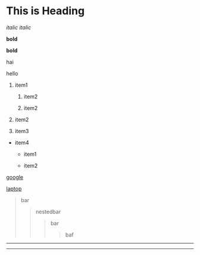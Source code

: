 <h1>This is Heading</h1>

_italic_
*italic*

__bold__

**bold**

hai

hello

1. item1

    1. item2

    1. item2

1. item2

1. item3

- item4
    
    - item1

    - item2

[google](https://google.com)

[laptop](https://www.google.com/imgres?q=laptop&imgurl=https%3A%2F%2Fm.media-amazon.com%2Fimages%2FI%2F61Qe0euJJZL._AC_UF1000%2C1000_QL80_.jpg&imgrefurl=https%3A%2F%2Fwww.amazon.in%2FMicrosoft-Laptop-Windows-Platinum-5UI-00049%2Fdp%2FB0B1DTJ9GX&docid=CoV9gFx57PrGhM&tbnid=M0oxhY_s6XhlWM&vet=12ahUKEwiEi-LMlJaKAxVMSmwGHV8JMrQQM3oECGcQAA..i&w=1000&h=644&hcb=2&ved=2ahUKEwiEi-LMlJaKAxVMSmwGHV8JMrQQM3oECGcQAA)


>bar
>>nestedbar
>>>bar
>>>>baf


---
---

 
